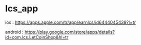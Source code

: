 # lcs_app

ios : https://apps.apple.com/tr/app/earnlcs/id6444045438?l=tr

android : https://play.google.com/store/apps/details?id=com.lcs.LetCoinShop&hl=tr
